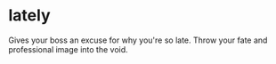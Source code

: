 # lately
Gives your boss an excuse for why you're so late. Throw your fate and professional image into the void.
